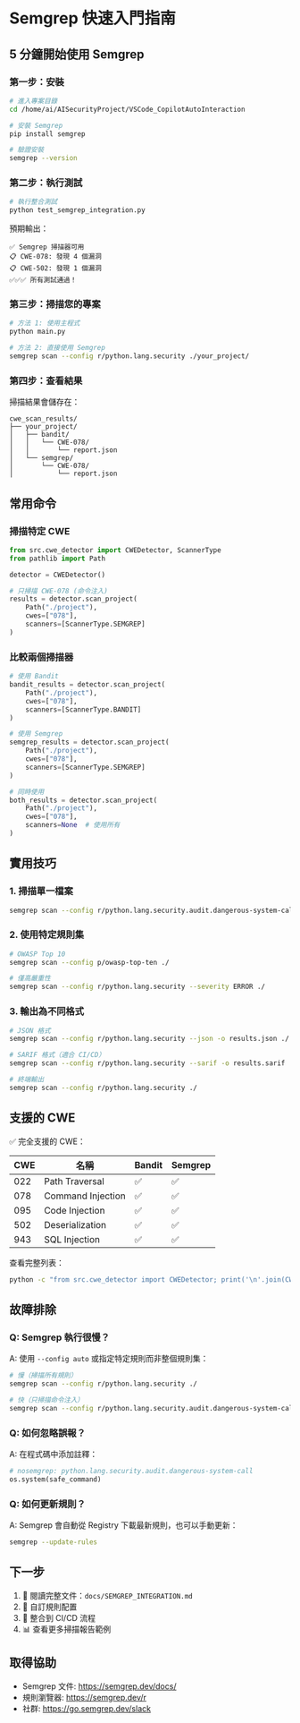 # Semgrep 快速入門指南

## 5 分鐘開始使用 Semgrep

### 第一步：安裝

```bash
# 進入專案目錄
cd /home/ai/AISecurityProject/VSCode_CopilotAutoInteraction

# 安裝 Semgrep
pip install semgrep

# 驗證安裝
semgrep --version
```

### 第二步：執行測試

```bash
# 執行整合測試
python test_semgrep_integration.py
```

預期輸出：
```
✅ Semgrep 掃描器可用
📋 CWE-078: 發現 4 個漏洞
📋 CWE-502: 發現 1 個漏洞
✅✅✅ 所有測試通過！
```

### 第三步：掃描您的專案

```bash
# 方法 1: 使用主程式
python main.py

# 方法 2: 直接使用 Semgrep
semgrep scan --config r/python.lang.security ./your_project/
```

### 第四步：查看結果

掃描結果會儲存在：
```
cwe_scan_results/
├── your_project/
│   ├── bandit/
│   │   └── CWE-078/
│   │       └── report.json
│   └── semgrep/
│       └── CWE-078/
│           └── report.json
```

## 常用命令

### 掃描特定 CWE

```python
from src.cwe_detector import CWEDetector, ScannerType
from pathlib import Path

detector = CWEDetector()

# 只掃描 CWE-078 (命令注入)
results = detector.scan_project(
    Path("./project"),
    cwes=["078"],
    scanners=[ScannerType.SEMGREP]
)
```

### 比較兩個掃描器

```python
# 使用 Bandit
bandit_results = detector.scan_project(
    Path("./project"),
    cwes=["078"],
    scanners=[ScannerType.BANDIT]
)

# 使用 Semgrep
semgrep_results = detector.scan_project(
    Path("./project"),
    cwes=["078"],
    scanners=[ScannerType.SEMGREP]
)

# 同時使用
both_results = detector.scan_project(
    Path("./project"),
    cwes=["078"],
    scanners=None  # 使用所有
)
```

## 實用技巧

### 1. 掃描單一檔案

```bash
semgrep scan --config r/python.lang.security.audit.dangerous-system-call your_file.py
```

### 2. 使用特定規則集

```bash
# OWASP Top 10
semgrep scan --config p/owasp-top-ten ./

# 僅高嚴重性
semgrep scan --config r/python.lang.security --severity ERROR ./
```

### 3. 輸出為不同格式

```bash
# JSON 格式
semgrep scan --config r/python.lang.security --json -o results.json ./

# SARIF 格式（適合 CI/CD）
semgrep scan --config r/python.lang.security --sarif -o results.sarif ./

# 終端輸出
semgrep scan --config r/python.lang.security ./
```

## 支援的 CWE

✅ 完全支援的 CWE：

| CWE | 名稱 | Bandit | Semgrep |
|-----|------|--------|---------|
| 022 | Path Traversal | ✅ | ✅ |
| 078 | Command Injection | ✅ | ✅ |
| 095 | Code Injection | ✅ | ✅ |
| 502 | Deserialization | ✅ | ✅ |
| 943 | SQL Injection | ✅ | ✅ |

查看完整列表：
```bash
python -c "from src.cwe_detector import CWEDetector; print('\n'.join(CWEDetector.SUPPORTED_CWES))"
```

## 故障排除

### Q: Semgrep 執行很慢？

A: 使用 `--config auto` 或指定特定規則而非整個規則集：
```bash
# 慢（掃描所有規則）
semgrep scan --config r/python.lang.security ./

# 快（只掃描命令注入）
semgrep scan --config r/python.lang.security.audit.dangerous-system-call ./
```

### Q: 如何忽略誤報？

A: 在程式碼中添加註釋：
```python
# nosemgrep: python.lang.security.audit.dangerous-system-call
os.system(safe_command)
```

### Q: 如何更新規則？

A: Semgrep 會自動從 Registry 下載最新規則，也可以手動更新：
```bash
semgrep --update-rules
```

## 下一步

1. 📖 閱讀完整文件：`docs/SEMGREP_INTEGRATION.md`
2. 🔧 自訂規則配置
3. 🚀 整合到 CI/CD 流程
4. 📊 查看更多掃描報告範例

## 取得協助

- Semgrep 文件: https://semgrep.dev/docs/
- 規則瀏覽器: https://semgrep.dev/r
- 社群: https://go.semgrep.dev/slack
